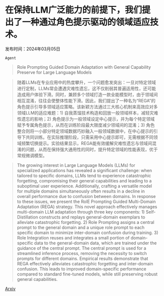 # 在保持LLM广泛能力的前提下，我们提出了一种通过角色提示驱动的领域适应技术。

发布时间：2024年03月05日

`Agent`

> Role Prompting Guided Domain Adaptation with General Capability Preserve for Large Language Models

> 随着LLMs在专业应用中的热度攀升，一个问题愈发突出：一旦对特定领域进行定制，LLMs常会遭遇灾难性遗忘，这不仅削弱其普遍适用性，还可能造成用户体验下滑。同时，兼顾多个领域打造一款全能模型时，由于领域间相互混淆，往往会使整体性能下滑。因此，我们提出了一种名为“REGA”的角色提示引导多领域适应策略。该新颖方法通过三大核心机制来高效应对多领域LLM的适应难题：1) 自我蒸馏技术构造和回放一般领域样本，减轻灾难性遗忘的影响；2) 角色提示为一般领域设定中心提示，并为每个特定领域赋予专属角色提示，从而在训练阶段最大限度减少领域间的混淆；3) 角色整合则将一小部分特定领域数据巧妙融入一般领域数据中，在中心提示的引导下共同训练。在实际推理阶段，只需采用中心提示即可，无需根据不同领域频繁切换提示。实验结果显示，REGA能有效缓解灾难性遗忘与领域间混淆的问题，从而在保持强大通用性的同时，提升特定领域的性能表现，优于常规微调模型。

> The growing interest in Large Language Models (LLMs) for specialized applications has revealed a significant challenge: when tailored to specific domains, LLMs tend to experience catastrophic forgetting, compromising their general capabilities and leading to a suboptimal user experience. Additionally, crafting a versatile model for multiple domains simultaneously often results in a decline in overall performance due to confusion between domains. In response to these issues, we present the RolE Prompting Guided Multi-Domain Adaptation (REGA) strategy. This novel approach effectively manages multi-domain LLM adaptation through three key components: 1) Self-Distillation constructs and replays general-domain exemplars to alleviate catastrophic forgetting. 2) Role Prompting assigns a central prompt to the general domain and a unique role prompt to each specific domain to minimize inter-domain confusion during training. 3) Role Integration reuses and integrates a small portion of domain-specific data to the general-domain data, which are trained under the guidance of the central prompt. The central prompt is used for a streamlined inference process, removing the necessity to switch prompts for different domains. Empirical results demonstrate that REGA effectively alleviates catastrophic forgetting and inter-domain confusion. This leads to improved domain-specific performance compared to standard fine-tuned models, while still preserving robust general capabilities.

[Arxiv](https://arxiv.org/abs/2403.02756)